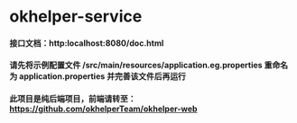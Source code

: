# okhelper-service
#### 接口文档：http:localhost:8080/doc.html
#### 请先将示例配置文件 /src/main/resources/application.eg.properties 重命名为 application.properties 并完善该文件后再运行
#### 此项目是纯后端项目，前端请转至：https://github.com/okhelperTeam/okhelper-web
